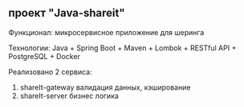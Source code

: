 ## проект "Java-shareit"

Функционал: микросервисное приложение для шеринга

Технологии: Java + Spring Boot + Maven + Lombok + RESTful API + PostgreSQL + Docker

Реализовано 2 сервиса:
1. shareIt-gateway валидация данных, кэширование
2. shareIt-server бизнес логика